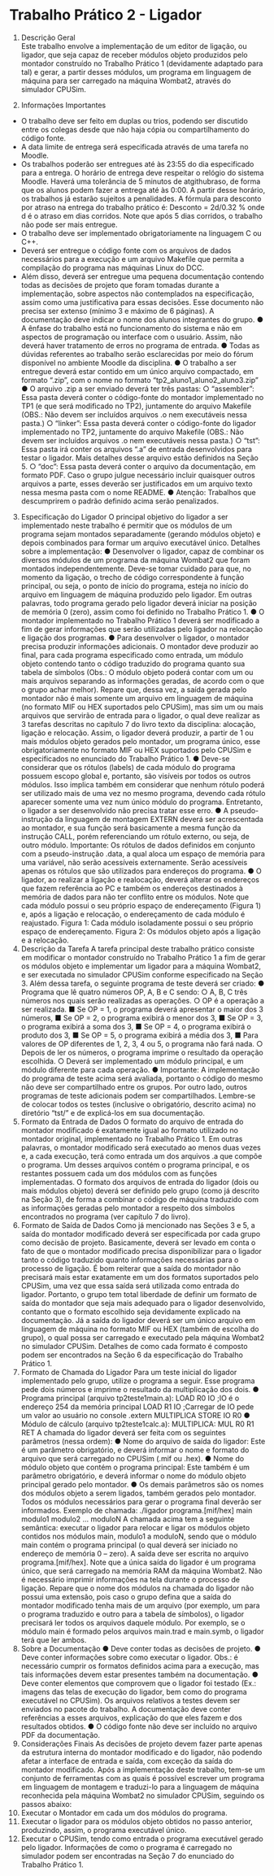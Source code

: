 # Trabalho Prático 2 - Ligador
1. Descrição Geral  
Este trabalho envolve a implementação de um editor de ligação, ou ligador, que seja capaz de receber módulos objeto produzidos pelo montador construído no Trabalho Prático 1 (devidamente adaptado para tal) e gerar, a partir desses módulos, um programa em linguagem de máquina para ser carregado na máquina Wombat2, através do simulador CPUSim.

2. Informações Importantes

- O trabalho deve ser feito em duplas ou trios, podendo ser discutido entre os colegas desde que não haja cópia ou compartilhamento do código fonte.
- A data limite de entrega será especificada através de uma tarefa no Moodle.
- Os trabalhos poderão ser entregues até às 23:55 do dia especificado para a entrega. O horário de entrega deve respeitar o relógio do sistema Moodle. Haverá uma tolerância de 5 minutos de atgithubraso, de forma que os alunos podem fazer a entrega até às 0:00. A partir desse horário, os trabalhos já estarão sujeitos a penalidades. A fórmula para desconto por atraso na entrega do trabalho prático é:
Desconto = 2d/0.32 %
onde d é o atraso em dias corridos. Note que após 5 dias corridos, o trabalho não pode ser mais entregue.
- O trabalho deve ser implementado obrigatoriamente na linguagem C ou C++.
- Deverá ser entregue o código fonte com os arquivos de dados necessários para a execução e um arquivo Makefile que permita a compilação do programa nas máquinas Linux do DCC.
- Além disso, deverá ser entregue uma pequena documentação contendo todas as decisões de projeto que foram tomadas durante a implementação, sobre aspectos não contemplados na especificação, assim como uma justificativa para essas decisões. Esse documento não precisa ser extenso (mínimo 3 e máximo de 6 páginas). A documentação deve indicar o nome dos alunos integrantes do grupo.
● A ênfase do trabalho está no funcionamento do sistema e não em aspectos de programação ou interface com o usuário. Assim, não deverá haver tratamento de erros no programa de entrada.
● Todas as dúvidas referentes ao trabalho serão esclarecidas por meio do fórum disponível no ambiente Moodle da disciplina.
● O trabalho a ser entregue deverá estar contido em um único arquivo compactado, em formato “.zip”, com o nome no formato “tp2_aluno1_aluno2_aluno3.zip”
● O arquivo .zip a ser enviado deverá ter três pastas:
○ “assembler”: Essa pasta deverá conter o código-fonte do montador implementado no TP1 (e que será modificado no TP2), juntamente do arquivo Makefile (OBS.: Não devem ser incluídos arquivos .o nem executáveis nessa pasta.)
○ “linker”: Essa pasta deverá conter o código-fonte do ligador implementado no TP2, juntamente do arquivo Makefile (OBS.: Não devem ser incluídos arquivos .o nem executáveis nessa pasta.)
○ “tst”: Essa pasta irá conter os arquivos “.a” de entrada desenvolvidos para testar o ligador. Mais detalhes desse arquivo estão definidos na Seção 5.
○ “doc”: Essa pasta deverá conter o arquivo da documentação, em formato PDF. Caso o grupo julgue necessário incluir quaisquer outros arquivos a parte, esses deverão ser justificados em um arquivo texto nessa mesma pasta com o nome README.
● Atenção: Trabalhos que descumprirem o padrão definido acima serão penalizados.
3. Especificação do Ligador
O principal objetivo do ligador a ser implementado neste trabalho é permitir que os módulos de um programa sejam montados separadamente (gerando módulos objeto) e depois combinados para formar um arquivo executável único.
Detalhes sobre a implementação:
● Desenvolver o ligador, capaz de combinar os diversos módulos de um programa da máquina Wombat2 que foram montados independentemente. Deve-se tomar cuidado para que, no momento da ligação, o trecho de código correspondente à função principal, ou seja, o ponto de início do programa, esteja no início do arquivo em linguagem de máquina produzido pelo ligador. Em outras palavras, todo programa gerado pelo ligador deverá iniciar na posição de memória 0 (zero), assim como foi definido no Trabalho Prático 1.
● O montador implementado no Trabalho Prático 1 deverá ser modificado a fim de gerar informações que serão utilizadas pelo ligador na relocação e ligação dos programas.
● Para desenvolver o ligador, o montador precisa produzir informações adicionais. O montador deve produzir ao final, para cada programa especificado como entrada, um módulo objeto contendo tanto o código traduzido do programa quanto sua tabela de símbolos (Obs.: O módulo objeto poderá contar com um ou mais arquivos separando as informações geradas, de acordo com o que o grupo achar melhor). Repare que, dessa vez, a saída gerada pelo montador não é mais somente um arquivo em linguagem de máquina (no formato MIF ou HEX suportados pelo CPUSim), mas sim um ou mais arquivos que servirão de entrada para o ligador, o qual deve realizar as 3 tarefas descritas no capítulo 7 do livro texto da disciplina: alocação, ligação e relocação. Assim, o ligador deverá produzir, a partir de 1 ou mais módulos objeto gerados pelo montador, um programa único, esse obrigatoriamente no formato MIF ou HEX suportados pelo CPUSim e especificados no enunciado do Trabalho Prático 1.
● Deve-se considerar que os rótulos (labels) de cada módulo do programa possuem escopo global e, portanto, são visíveis por todos os outros módulos. Isso implica também em considerar que nenhum rótulo poderá ser utilizado mais de uma vez no mesmo programa, devendo cada rótulo aparecer somente uma vez num único módulo do programa. Entretanto, o ligador a ser desenvolvido não precisa tratar esse erro.
● A pseudo-instrução da linguagem de montagem EXTERN deverá ser acrescentada ao montador, e sua função será basicamente a mesma função da instrução CALL, porém referenciando um rótulo externo, ou seja, de outro módulo. Importante: Os rótulos de dados definidos em conjunto com a pseudo-instrução .data, a qual aloca um espaço de memória para uma variável, não serão acessíveis externamente. Serão acessíveis apenas os rótulos que são utilizados para endereços do programa.
● O ligador, ao realizar a ligação e realocação, deverá alterar os endereços que fazem referência ao PC e também os endereços destinados à memória de dados para não ter conflito entre os módulos. Note que cada módulo possui o seu próprio espaço de endereçamento (Figura 1) e, após a ligação e relocação, o endereçamento de cada módulo é reajustado.
Figura 1: Cada módulo isoladamente possui o seu próprio espaço de endereçamento.
Figura 2: Os módulos objeto após a ligação e a relocação.
4. Descrição da Tarefa
A tarefa principal deste trabalho prático consiste em modificar o montador construído no Trabalho Prático 1 a fim de gerar os módulos objeto e implementar um ligador para a máquina Wombat2, e ser executada no simulador CPUSim conforme especificado na Seção 3. Além dessa tarefa, o seguinte programa de teste deverá ser criado:
● Programa que lê quatro números OP, A, B e C sendo:
○ A, B, C três números nos quais serão realizadas as operações.
○ OP é a operação a ser realizada.
■ Se OP = 1, o programa deverá apresentar o maior dos 3 números,
■ Se OP = 2, o programa exibirá o menor dos 3,
■ Se OP = 3, o programa exibirá a soma dos 3,
■ Se OP = 4, o programa exibirá o produto dos 3,
■ Se OP = 5, o programa exibirá a média dos 3,
■ Para valores de OP diferentes de 1, 2, 3, 4 ou 5, o programa não fará nada.
○ Depois de ler os números, o programa imprime o resultado da operação escolhida.
○ Deverá ser implementado um módulo principal, e um módulo diferente para cada operação.
● Importante: A implementação do programa de teste acima será avaliada, portanto o código do mesmo não deve ser compartilhado entre os grupos. Por outro lado, outros programas de teste adicionais podem ser compartilhados. Lembre-se de colocar todos os testes (inclusive o obrigatório, descrito acima) no diretório “tst/” e de explicá-los em sua documentação.
5. Formato da Entrada de Dados
O formato do arquivo de entrada do montador modificado é exatamente igual ao formato utilizado no montador original, implementado no Trabalho Prático 1. Em outras palavras, o montador modificado será executado ao menos duas vezes e, a cada execução, terá como entrada um dos arquivos .a que compõe o programa. Um desses arquivos contém o programa principal, e os restantes possuem cada um dos módulos com as funções implementadas.
O formato dos arquivos de entrada do ligador (dois ou mais módulos objeto) deverá ser definido pelo grupo (como já descrito na Seção 3), de forma a combinar o código de máquina traduzido com as informações geradas pelo montador a respeito dos símbolos encontrados no programa (ver capítulo 7 do livro).
6. Formato de Saída de Dados
Como já mencionado nas Seções 3 e 5, a saída do montador modificado deverá ser especificada por cada grupo como decisão de projeto. Basicamente, deverá ser levado em conta o fato de que o montador modificado precisa disponibilizar para o ligador tanto o código traduzido quanto informações necessárias para o processo de ligação. É bom reiterar que a saída do montador não precisará mais estar exatamente em um dos formatos suportados pelo CPUSim, uma vez que essa saída será utilizada como entrada do ligador. Portanto, o grupo tem total liberdade de definir um formato de saída do montador que seja mais adequado para o ligador desenvolvido, contanto que o formato escolhido seja devidamente explicado na documentação.
Já a saída do ligador deverá ser um único arquivo em linguagem de máquina no formato MIF ou HEX (também de escolha do grupo), o qual possa ser carregado e executado pela máquina Wombat2 no simulador CPUSim. Detalhes de como cada formato é composto podem ser encontrados na Seção 6 da especificação do Trabalho Prático 1.
7. Formato de Chamada do Ligador
Para um teste inicial do ligador implementado pelo grupo, utilize o programa a seguir. Esse programa pede dois números e imprime o resultado da multiplicação dos dois.
● Programa principal (arquivo tp2teste1main.a):
LOAD R0 IO ;IO é o endereço 254 da memória principal
LOAD R1 IO ;Carregar de IO pede um valor ao usuário no console
.extern MULTIPLICA
STORE IO R0
● Módulo de cálculo (arquivo tp2teste1calc.a):
MULTIPLICA: MUL R0 R1
RET
A chamada do ligador deverá ser feita com os seguintes parâmetros (nessa ordem):
● Nome do arquivo de saída do ligador: Este é um parâmetro obrigatório, e deverá informar o nome e formato do arquivo que será carregado no CPUSim (.mif ou .hex).
● Nome do módulo objeto que contém o programa principal: Este também é um parâmetro obrigatório, e deverá informar o nome do módulo objeto principal gerado pelo montador.
● Os demais parâmetros são os nomes dos módulos objeto a serem ligados, também gerados pelo montador. Todos os módulos necessários para gerar o programa final deverão ser informados.
Exemplo de chamada:
./ligador programa.[mif/hex] main modulo1 modulo2 ... moduloN
A chamada acima tem a seguinte semântica: executar o ligador para relocar e ligar os módulos objeto contidos nos módulos main, modulo1 a moduloN, sendo que o módulo main contém o programa principal (o qual deverá ser iniciado no endereço de memória 0 – zero). A saída deve ser escrita no arquivo programa.[mif/hex]. Note que a única saída do ligador é um programa único, que será carregado na memória RAM da máquina Wombat2. Não é necessário imprimir informações na tela durante o processo de ligação. Repare que o nome dos módulos na chamada do ligador não possui uma extensão, pois caso o grupo defina que a saída do montador modificado tenha mais de um arquivo (por exemplo, um para o programa traduzido e outro para a tabela de símbolos), o ligador precisará ler todos os arquivos daquele módulo. Por exemplo, se o módulo main é formado pelos arquivos main.trad e main.symb, o ligador terá que ler ambos.
8. Sobre a Documentação
● Deve conter todas as decisões de projeto.
● Deve conter informações sobre como executar o ligador. Obs.: é necessário cumprir os formatos definidos acima para a execução, mas tais informações devem estar presentes também na documentação.
● Deve conter elementos que comprovem que o ligador foi testado (Ex.: imagens das telas de execução do ligador, bem como do programa executável no CPUSim). Os arquivos relativos a testes devem ser enviados no pacote do trabalho. A documentação deve conter referências a esses arquivos, explicação do que eles fazem e dos resultados obtidos.
● O código fonte não deve ser incluído no arquivo PDF da documentação.
9. Considerações Finais
As decisões de projeto devem fazer parte apenas da estrutura interna do montador modificado e do ligador, não podendo afetar a interface de entrada e saída, com exceção da saída do montador modificado.
Após a implementação deste trabalho, tem-se um conjunto de ferramentas com as quais é possível escrever um programa em linguagem de montagem e traduzi-lo para a linguagem de máquina reconhecida pela máquina Wombat2 no simulador CPUSim, seguindo os passos abaixo:
1. Executar o Montador em cada um dos módulos do programa.
2. Executar o ligador para os módulos objeto obtidos no passo anterior, produzindo, assim, o programa executável único.
3. Executar o CPUSim, tendo como entrada o programa executável gerado pelo ligador. Informações de como o programa é carregado no simulador podem ser encontradas na Seção 7 do enunciado do Trabalho Prático 1.
